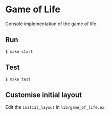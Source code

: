 # Game of Life

Console implementation of the game of life.

## Run

    $ make start

## Test

    $ make test

## Customise initial layout

Edit the `initial_layout` in `lib/game_of_life.ex`.
